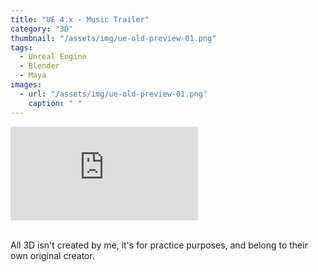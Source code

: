 ```yaml
---
title: "UE 4.x - Music Trailer"
category: "3D"
thumbnail: "/assets/img/ue-old-preview-01.png"
tags:
  - Unreal Engine
  - Blender
  - Maya
images:
  - url: "/assets/img/ue-old-preview-01.png"
    caption: " "
---
```


<iframe src="https://www.youtube.com/embed/bTwkt_0b_Fw?si=QV0tfRirKxkDvLPu" title="YouTube video player" frameborder="0" allow="accelerometer; autoplay; clipboard-write; encrypted-media; gyroscope; picture-in-picture; web-share" referrerpolicy="strict-origin-when-cross-origin" allowfullscreen></iframe>  
  
<br>
<br>

All 3D isn't created by me, it's for practice purposes, and belong to their own original creator.